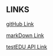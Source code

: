 ## LINKS
[gitHub Link](https://github.com/sergeygor/k6PerformanceTest/tree/main)

[markDown Link](https://github.com/adam-p/markdown-here/wiki/Markdown-Cheatsheet#footnotes)

[testEDU API Link](https://test-api.k6.io/)